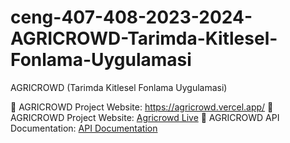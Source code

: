 # ceng-407-408-2023-2024-AGRICROWD-Tarimda-Kitlesel-Fonlama-Uygulamasi
AGRICROWD (Tarimda Kitlesel Fonlama Uygulamasi)

🌾 AGRICROWD Project Website: https://agricrowd.vercel.app/
🌾 AGRICROWD Project Website: [Agricrowd Live](https://agricrowd-1709931956899.oa.r.appspot.com/)
🌾 AGRICROWD API Documentation: [API Documentation](https://agricrowd-server.oa.r.appspot.com/api-docs/)

